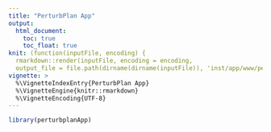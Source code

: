 ```yaml
---
title: "PerturbPlan App"
output:
  html_document:
    toc: true
    toc_float: true
knit: (function(inputFile, encoding) {
  rmarkdown::render(inputFile, encoding = encoding,
  output_file = file.path(dirname(dirname(inputFile)), 'inst/app/www/perturbplanapp.html')) })
vignette: >
  %\VignetteIndexEntry{PerturbPlan App}
  %\VignetteEngine{knitr::rmarkdown}
  %\VignetteEncoding{UTF-8}
---
```





``` r
library(perturbplanApp)
```
